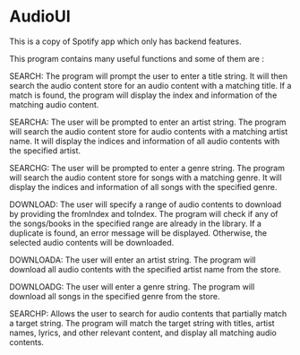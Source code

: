 # AudioUI

This is a copy of Spotify app which only has backend features.

This program contains many useful functions and some of them are : 

SEARCH: The program will prompt the user to enter a title string. It will then search the audio content store for an audio content with a matching title. If a match is found, the program will display the index and information of the matching audio content.

SEARCHA: The user will be prompted to enter an artist string. The program will search the audio content store for audio contents with a matching artist name. It will display the indices and information of all audio contents with the specified artist.

SEARCHG: The user will be prompted to enter a genre string. The program will search the audio content store for songs with a matching genre. It will display the indices and information of all songs with the specified genre.

DOWNLOAD: The user will specify a range of audio contents to download by providing the fromIndex and toIndex. The program will check if any of the songs/books in the specified range are already in the library. If a duplicate is found, an error message will be displayed. Otherwise, the selected audio contents will be downloaded.

DOWNLOADA: The user will enter an artist string. The program will download all audio contents with the specified artist name from the store.

DOWNLOADG: The user will enter a genre string. The program will download all songs in the specified genre from the store.

SEARCHP: Allows the user to search for audio contents that partially match a target string. The program will match the target string with titles, artist names, lyrics, and other relevant content, and display all matching audio contents.

